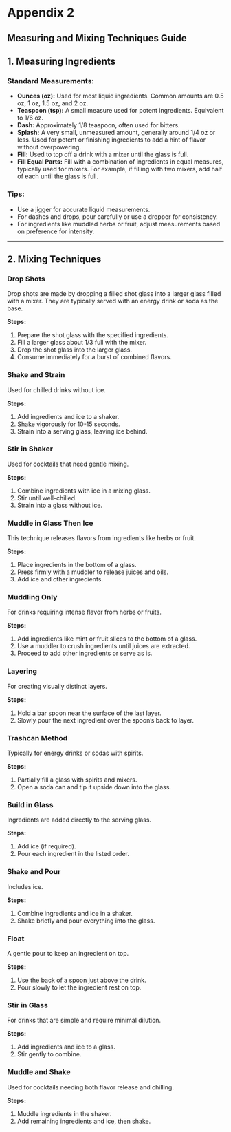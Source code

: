 # Appendix 2
## Measuring and Mixing Techniques Guide

## 1. Measuring Ingredients

### Standard Measurements:
- **Ounces (oz):** Used for most liquid ingredients. Common amounts are 0.5 oz, 1 oz, 1.5 oz, and 2 oz.
- **Teaspoon (tsp):** A small measure used for potent ingredients. Equivalent to 1/6 oz.
- **Dash:** Approximately 1/8 teaspoon, often used for bitters.
- **Splash:** A very small, unmeasured amount, generally around 1/4 oz or less. Used for potent or finishing ingredients to add a hint of flavor without overpowering.
- **Fill:** Used to top off a drink with a mixer until the glass is full.
- **Fill Equal Parts:** Fill with a combination of ingredients in equal measures, typically used for mixers. For example, if filling with two mixers, add half of each until the glass is full.

### Tips:
- Use a jigger for accurate liquid measurements.
- For dashes and drops, pour carefully or use a dropper for consistency.
- For ingredients like muddled herbs or fruit, adjust measurements based on preference for intensity.

---

## 2. Mixing Techniques

### Drop Shots
Drop shots are made by dropping a filled shot glass into a larger glass filled with a mixer. They are typically served with an energy drink or soda as the base.

**Steps:**
1. Prepare the shot glass with the specified ingredients.
2. Fill a larger glass about 1/3 full with the mixer.
3. Drop the shot glass into the larger glass.
4. Consume immediately for a burst of combined flavors.

### Shake and Strain
Used for chilled drinks without ice.

**Steps:**
1. Add ingredients and ice to a shaker.
2. Shake vigorously for 10-15 seconds.
3. Strain into a serving glass, leaving ice behind.

### Stir in Shaker
Used for cocktails that need gentle mixing.

**Steps:**
1. Combine ingredients with ice in a mixing glass.
2. Stir until well-chilled.
3. Strain into a glass without ice.

### Muddle in Glass Then Ice
This technique releases flavors from ingredients like herbs or fruit.

**Steps:**
1. Place ingredients in the bottom of a glass.
2. Press firmly with a muddler to release juices and oils.
3. Add ice and other ingredients.

### Muddling Only
For drinks requiring intense flavor from herbs or fruits.

**Steps:**
1. Add ingredients like mint or fruit slices to the bottom of a glass.
2. Use a muddler to crush ingredients until juices are extracted.
3. Proceed to add other ingredients or serve as is.

### Layering
For creating visually distinct layers.

**Steps:**
1. Hold a bar spoon near the surface of the last layer.
2. Slowly pour the next ingredient over the spoon’s back to layer.

### Trashcan Method
Typically for energy drinks or sodas with spirits.

**Steps:**
1. Partially fill a glass with spirits and mixers.
2. Open a soda can and tip it upside down into the glass.

### Build in Glass
Ingredients are added directly to the serving glass.

**Steps:**
1. Add ice (if required).
2. Pour each ingredient in the listed order.

### Shake and Pour
Includes ice.

**Steps:**
1. Combine ingredients and ice in a shaker.
2. Shake briefly and pour everything into the glass.

### Float
A gentle pour to keep an ingredient on top.

**Steps:**
1. Use the back of a spoon just above the drink.
2. Pour slowly to let the ingredient rest on top.

### Stir in Glass
For drinks that are simple and require minimal dilution.

**Steps:**
1. Add ingredients and ice to a glass.
2. Stir gently to combine.

### Muddle and Shake
Used for cocktails needing both flavor release and chilling.

**Steps:**
1. Muddle ingredients in the shaker.
2. Add remaining ingredients and ice, then shake.
